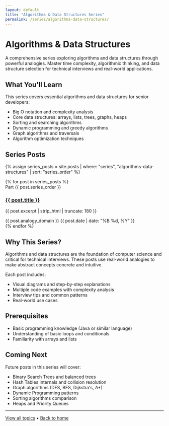 ```yaml
---
layout: default
title: "Algorithms & Data Structures Series"
permalink: /series/algorithms-data-structures/
---
```


# Algorithms & Data Structures

A comprehensive series exploring algorithms and data structures through powerful analogies. Master time complexity, algorithmic thinking, and data structure selection for technical interviews and real-world applications.

## What You'll Learn

This series covers essential algorithms and data structures for senior developers:

- Big O notation and complexity analysis
- Core data structures: arrays, lists, trees, graphs, heaps
- Sorting and searching algorithms
- Dynamic programming and greedy algorithms
- Graph algorithms and traversals
- Algorithm optimization techniques

## Series Posts

{% assign series_posts = site.posts | where: "series", "algorithms-data-structures" | sort: "series_order" %}

<div class="series-index">
{% for post in series_posts %}
  <div class="series-post-card">
    <div class="series-order">Part {{ post.series_order }}</div>
    <h3><a href="{{ post.url | relative_url }}">{{ post.title }}</a></h3>
    <p class="series-excerpt">{{ post.excerpt | strip_html | truncate: 180 }}</p>
    <div class="series-meta">
      <span class="series-domain">{{ post.analogy_domain }}</span>
      <span class="series-date">{{ post.date | date: "%B %d, %Y" }}</span>
    </div>
  </div>
{% endfor %}
</div>

## Why This Series?

Algorithms and data structures are the foundation of computer science and critical for technical interviews. These posts use real-world analogies to make abstract concepts concrete and intuitive.

Each post includes:
- Visual diagrams and step-by-step explanations
- Multiple code examples with complexity analysis
- Interview tips and common patterns
- Real-world use cases

## Prerequisites

- Basic programming knowledge (Java or similar language)
- Understanding of basic loops and conditionals
- Familiarity with arrays and lists

## Coming Next

Future posts in this series will cover:

- Binary Search Trees and balanced trees
- Hash Tables internals and collision resolution
- Graph algorithms (DFS, BFS, Dijkstra's, A*)
- Dynamic Programming patterns
- Sorting algorithms comparison
- Heaps and Priority Queues

---

[View all topics](/topics/) • [Back to home](/)
